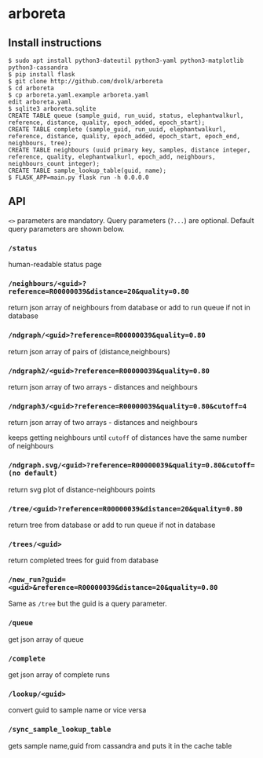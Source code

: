# arboreta

## Install instructions

```
$ sudo apt install python3-dateutil python3-yaml python3-matplotlib python3-cassandra
$ pip install flask
$ git clone http://github.com/dvolk/arboreta
$ cd arboreta
$ cp arboreta.yaml.example arboreta.yaml
edit arboreta.yaml
$ sqlite3 arboreta.sqlite
CREATE TABLE queue (sample_guid, run_uuid, status, elephantwalkurl, reference, distance, quality, epoch_added, epoch_start);
CREATE TABLE complete (sample_guid, run_uuid, elephantwalkurl, reference, distance, quality, epoch_added, epoch_start, epoch_end, neighbours, tree);
CREATE TABLE neighbours (uuid primary key, samples, distance integer, reference, quality, elephantwalkurl, epoch_add, neighbours, neighbours_count integer);
CREATE TABLE sample_lookup_table(guid, name);
$ FLASK_APP=main.py flask run -h 0.0.0.0
```
## API

`<>` parameters are mandatory. Query parameters (`?...`) are optional. Default query parameters are shown below.

### `/status`

human-readable status page

### `/neighbours/<guid>?reference=R00000039&distance=20&quality=0.80`

return json array of neighbours from database or add to run queue if not in database

### `/ndgraph/<guid>?reference=R00000039&quality=0.80`

return json array of pairs of (distance,neighbours)

### `/ndgraph2/<guid>?reference=R00000039&quality=0.80`

return json array of two arrays - distances and neighbours

### `/ndgraph3/<guid>?reference=R00000039&quality=0.80&cutoff=4`

return json array of two arrays - distances and neighbours

keeps getting neighbours until `cutoff` of distances have the same number of neighbours

### `/ndgraph.svg/<guid>?reference=R00000039&quality=0.80&cutoff=(no default)`

return svg plot of distance-neighbours points

### `/tree/<guid>?reference=R00000039&distance=20&quality=0.80`

return tree from database or add to run queue if not in database

### `/trees/<guid>`

return completed trees for guid from database

### `/new_run?guid=<guid>&reference=R00000039&distance=20&quality=0.80`

Same as `/tree` but the guid is a query parameter.

### `/queue`

get json array of queue
  
### `/complete`

get json array of complete runs

### `/lookup/<guid>`

convert guid to sample name or vice versa

### `/sync_sample_lookup_table`

gets sample name,guid from cassandra and puts it in the cache table
